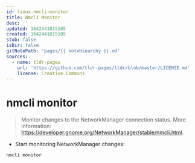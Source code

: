 ```yaml
---
id: linux.nmcli-monitor
title: Nmcli Monitor
desc: ''
updated: 1642441815105
created: 1642441815105
stub: false
isDir: false
gitNotePath: 'pages/{{ noteHiearchy }}.md'
sources:
  - name: tldr-pages
    url: 'https://github.com/tldr-pages/tldr/blob/master/LICENSE.md'
    license: Creative Commons
---
```

# nmcli monitor

> Monitor changes to the NetworkManager connection status.
> More information: <https://developer.gnome.org/NetworkManager/stable/nmcli.html>.

- Start monitoring NetworkManager changes:

`nmcli monitor`

